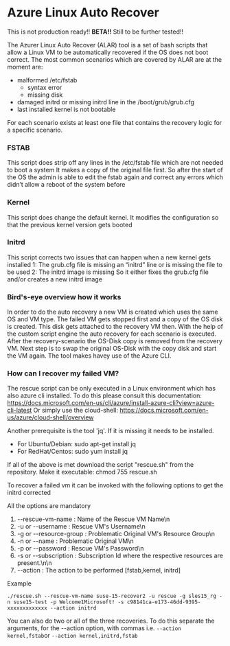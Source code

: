 # Azure Linux Auto Recover

This is not production ready!!
**BETA!!**
Still to be further tested!!

The Azurer Linux Auto Recover (ALAR) tool is a set of bash scripts that allow a Linux VM to be automatically recovered
if the OS does not boot correct. 
The most common scenarios which are covered by ALAR are at the moment are:

* malformed /etc/fstab 
  * syntax error
  * missing disk
* damaged initrd or missing initrd line in the /boot/grub/grub.cfg
* last installed kernel is not bootable

For each scenario exists at least one file that contains the recovery logic for a specific scenario.
### FSTAB
This script does strip off any lines in the /etc/fstab file which are not needed to boot a system
It makes a copy of the original file first. So after the start of the OS the admin is able to edit the fstab again and correct any errors which didn’t allow a reboot of the system before

### Kernel
This script does change the default kernel.
It modifies the configuration so that the previous kernel version gets booted

### Initrd
This script corrects two issues that can happen when a new kernel gets installed
   1: The grub.cfg file is missing an “initrd” line or is missing the file to be used
   2: The initrd image is missing
So it either fixes the grub.cfg file and/or creates a new initrd image 

### Bird's-eye overview how it works
In order to do the auto recovery a new VM is created which uses the same OS and VM type.
The failed VM gets stopped first and a copy of the OS disk is created.
This disk gets attached to the recovery VM then. With the help of the custom script engine the auto recovery for each scenario is executed. After the recovery-scenario the OS-Disk copy is removed from the recovery VM. Next step is to swap the original OS-Disk with the copy disk and start the VM again. The tool makes havey use of the Azure CLI.

### How can I recover my failed VM?
The rescue script can be only executed in a Linux environment which has also azure cli installed.
To do this please consult this documentation: https://docs.microsoft.com/en-us/cli/azure/install-azure-cli?view=azure-cli-latest
Or simply use the cloud-shell: https://docs.microsoft.com/en-us/azure/cloud-shell/overview

Another prerequisite is the tool 'jq'.
If it is missing it needs to be installed.
- For Ubuntu/Debian: sudo apt-get install jq
- For RedHat/Centos: sudo yum install jq

If all of the above is met download the script "rescue.sh" from the repository. 
Make it executable: chmod 755 rescue.sh

To recover a failed vm it can be invoked with the following options to get the initrd corrected


All the options are mandatory

1. --rescue-vm-name : Name of the Rescue VM Name\n
2. -u or --username : Rescue VM's Username\n
3. -g or --resource-group : Problematic Original VM's Resource Group\n
4. -n or --name : Problematic Original VM\n
5. -p or --password : Rescue VM's Password\n
6. -s or --subscription : Subscription Id where the respective resources are present.\n\n
7. --action : The action to be performed [fstab,kernel, initrd]

Example

`./rescue.sh --rescue-vm-name suse-15-recover2 -u rescue -g sles15_rg -n suse15-test -p Welcome1Microsoft! -s c98141ca-e173-46dd-9395-xxxxxxxxxxxxx --action initrd`

You can also do two or all of the three recoveries. To do this separate the arguments, for the --action option, with commas i.e.
`--action kernel,fstab`or `--action kernel,initrd,fstab`
